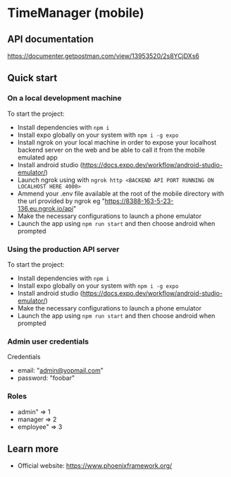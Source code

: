 # TimeManager (mobile)

## API documentation

https://documenter.getpostman.com/view/13953520/2s8YCjDXs6

## Quick start

### On a local development machine

To start the project:

  * Install dependencies with `npm i`
  * Install expo globally on your system with `npm i -g expo`
  * Install ngrok on your local machine in order to expose your localhost backend server on the web and be able to call it from the mobile emulated app
  * Install android studio (https://docs.expo.dev/workflow/android-studio-emulator/)
  * Launch ngrok using with `ngrok http <BACKEND API PORT RUNNING ON LOCALHOST HERE 4000>`
  * Ammend your .env file available at the root of the mobile directory with the url provided by ngrok eg "https://8388-163-5-23-136.eu.ngrok.io/api"
  * Make the necessary configurations to launch a phone emulator 
  * Launch the app using `npm run start` and then choose android when prompted


### Using the production API server

To start the project:

  * Install dependencies with `npm i`
  * Install expo globally on your system with `npm i -g expo`
  * Install android studio (https://docs.expo.dev/workflow/android-studio-emulator/)
  * Make the necessary configurations to launch a phone emulator 
  * Launch the app using `npm run start` and then choose android when prompted


### Admin user credentials 

Credentials 

  * email: "admin@yopmail.com"
  * password: "foobar"

### Roles

  * admin" => 1
  * manager => 2
  * employee" => 3

## Learn more

  * Official website: https://www.phoenixframework.org/
